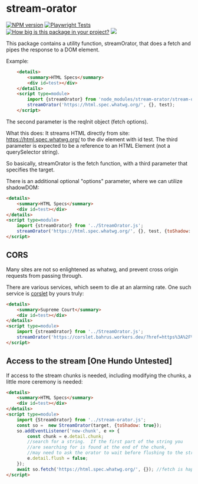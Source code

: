 # stream-orator

[![NPM version](https://badge.fury.io/js/stream-orator.png)](http://badge.fury.io/js/stream-orator)
[![Playwright Tests](https://github.com/bahrus/stream-orator/actions/workflows/CI.yml/badge.svg?branch=baseline)](https://github.com/bahrus/stream-orator/actions/workflows/CI.yml)
[![How big is this package in your project?](https://img.shields.io/bundlephobia/minzip/stream-orator?style=for-the-badge)](https://bundlephobia.com/result?p=stream-orator)
<img src="http://img.badgesize.io/https://cdn.jsdelivr.net/npm/stream-orator?compression=gzip">

This package contains a utility function, streamOrator, that does a fetch and pipes the response to a DOM element.

Example:

```html
    <details>
        <summary>HTML Specs</summary>
        <div id=test></div>
    </details>
    <script type=module>
        import {streamOrator} from 'node_modules/stream-orator/stream-orator.js';
        streamOrator('https://html.spec.whatwg.org/', {}, test);
    </script>
```

The second parameter is the reqInit object (fetch options).

What this does:  It streams HTML directly from site:  https://html.spec.whatwg.org/ to the div element with id test.  The third parameter is expected to be a reference to an HTML Element (not a querySelector string).

So basically, streamOrator is the fetch function, with a third parameter that specifies the target.

There is an additional optional "options" parameter, where we can utilize shadowDOM:

```html
<details>
    <summary>HTML Specs</summary>
    <div id=test></div>
</details>
<script type=module>
    import {streamOrator} from '../StreamOrator.js';
    streamOrator('https://html.spec.whatwg.org/', {}, test, {toShadow: true});
</script>
```

## CORS 

Many sites are not so enlightened as whatwg, and prevent cross origin requests from passing through.

There are various services, which seem to die at an alarming rate.  One such service is [corslet](https://corslet.bahrus.workers.dev/) by yours truly:

```html
<details>
    <summary>Supreme Court</summary>
    <div id=test></div>
</details>
<script type=module>
    import {streamOrator} from '../StreamOrator.js';
    streamOrator('https://corslet.bahrus.workers.dev/?href=https%3A%2F%2Fwww.supremecourt.gov%2Fabout%2Fmembers_text.aspx&lhs=%3Cdiv+id%3D%22pagemaindiv%22+class%3D%22col-md-9%22%3E&rhs=script&exclude_rhs=on&ts=2022-12-06T00%3A26%3A47.783Z&wrapper=%3Cdiv%3E%7C%3C%2Fdiv%3E&ua=', {}, test);
</script>
```

## Access to the stream [One Hundo Untested]

If access to the stream chunks is needed, including modifying the chunks, a little more ceremony is needed:

```html
<details>
    <summary>HTML Specs</summary>
    <div id=test></div>
</details>
<script type=module>
    import {StreamOrator} from '../stream-orator.js';
    const so =  new StreamOrator(target, {toShadow: true});
    so.addEventListener('new-chunk', e => {
        const chunk = e.detail.chunk;
        //search for a string.  If the first part of the string you 
        //are searching for is found at the end of the chunk, 
        //may need to ask the orator to wait before flushing to the stream.
        e.detail.flush = false;
    });
    await so.fetch('https://html.spec.whatwg.org/', {}); //fetch is happening!
</script>
```
